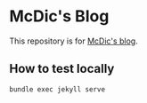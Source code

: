 # McDic's Blog

This repository is for [McDic's blog](https://blog.mcdic.net).

## How to test locally

```bash
bundle exec jekyll serve
```
